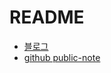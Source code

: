 
# README

- [블로그](https://iol-lshh.github.io/)
- [github public-note](https://github.com/Iol-lshh/public-note)